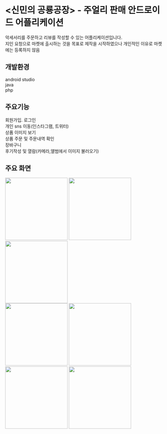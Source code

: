 <신민의 공룡공장> - 주얼리 판매 안드로이드 어플리케이션
======================================================

악세서리를 주문하고 리뷰를 작성할 수 있는 어플리케이션입니다.   
지인 요청으로 마켓에 출시하는 것을 목표로 제작을 시작하였으나 개인적인 이유로 마켓에는 등록하지 않음   

개발환경
---------
android studio   
java   
php   

주요기능
--------
회원가입. 로그인   
개인 sns 이동(인스타그램, 트위터)   
상품 이미지 보기   
상품 주문 및 주문내역 확인      
장바구니   
후기작성 및 열람(카메라,앨범에서 이미지 불러오기)

주요 화면
---------
<div>
  <img width="200" src="https://user-images.githubusercontent.com/59160428/76055888-47b6b980-5fb8-11ea-82b6-4d604dd4e2d9.jpg">
  <img width="200" src="https://user-images.githubusercontent.com/59160428/76056139-1ee2f400-5fb9-11ea-8963-695b228d63e0.jpg">
  <img width="200" src="https://user-images.githubusercontent.com/59160428/76056140-22767b00-5fb9-11ea-9a1f-59ba7e675e35.jpg">
</div>
<div>
  <img width="200" src="https://user-images.githubusercontent.com/59160428/76056144-24d8d500-5fb9-11ea-8f82-523b962103c4.jpg">
  <img width="200" src="https://user-images.githubusercontent.com/59160428/76056146-260a0200-5fb9-11ea-90f4-cfcce144ae2b.jpg">
  <img width="200" src="https://user-images.githubusercontent.com/59160428/76056152-27d3c580-5fb9-11ea-8ea1-405fc9d058e1.jpg">
  <img width="200" src="https://user-images.githubusercontent.com/59160428/76056160-2a361f80-5fb9-11ea-96eb-098746c4cf44.jpg">
</div>
